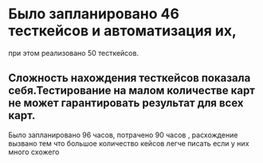 # Было запланировано 46 тесткейсов и автоматизация их,
при этом реализовано 50 тесткейсов.


## Сложность нахождения тесткейсов показала себя.Тестирование на малом количестве карт не может гарантировать результат для всех карт.

Было запланировано 96 часов, потрачено 90 часов , расхождение вызвано тем что большое количество кейсов легче писать если у них много схожего